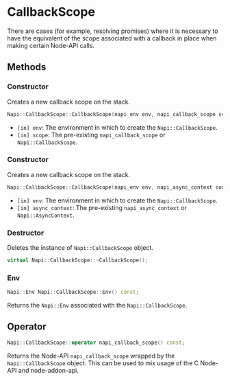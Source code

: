 # CallbackScope

There are cases (for example, resolving promises) where it is necessary to have
the equivalent of the scope associated with a callback in place when making
certain Node-API calls.

## Methods

### Constructor

Creates a new callback scope on the stack.

```cpp
Napi::CallbackScope::CallbackScope(napi_env env, napi_callback_scope scope);
```

- `[in] env`: The environment in which to create the `Napi::CallbackScope`.
- `[in] scope`: The pre-existing `napi_callback_scope` or `Napi::CallbackScope`.

### Constructor

Creates a new callback scope on the stack.

```cpp
Napi::CallbackScope::CallbackScope(napi_env env, napi_async_context context);
```

- `[in] env`: The environment in which to create the `Napi::CallbackScope`.
- `[in] async_context`: The pre-existing `napi_async_context` or `Napi::AsyncContext`.

### Destructor

Deletes the instance of `Napi::CallbackScope` object.

```cpp
virtual Napi::CallbackScope::~CallbackScope();
```

### Env

```cpp
Napi::Env Napi::CallbackScope::Env() const;
```

Returns the `Napi::Env` associated with the `Napi::CallbackScope`.

## Operator

```cpp
Napi::CallbackScope::operator napi_callback_scope() const;
```

Returns the Node-API `napi_callback_scope` wrapped by the `Napi::CallbackScope`
object. This can be used to mix usage of the C Node-API and node-addon-api.
